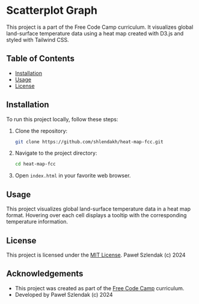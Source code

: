 # Scatterplot Graph

This project is a part of the Free Code Camp curriculum. It visualizes global land-surface temperature data using a heat map created with D3.js and styled with Tailwind CSS.

## Table of Contents

- [Installation](#installation)
- [Usage](#usage)
- [License](#license)

## Installation

To run this project locally, follow these steps:

1. Clone the repository:
    ```sh
    git clone https://github.com/shlendakh/heat-map-fcc.git
    ```

2. Navigate to the project directory:
    ```sh
    cd heat-map-fcc
    ```

3. Open `index.html` in your favorite web browser.

## Usage

This project visualizes global land-surface temperature data in a heat map format. Hovering over each cell displays a tooltip with the corresponding temperature information.

## License

This project is licensed under the [MIT License](https://opensource.org/licenses/MIT).
Paweł Szlendak (c) 2024

## Acknowledgements

- This project was created as part of the [Free Code Camp](https://www.freecodecamp.org) curriculum.
- Developed by Paweł Szlendak (c) 2024
